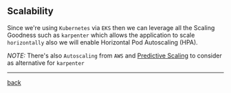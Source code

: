 ## Scalability

Since we're using `Kubernetes` via `EKS` then we can leverage all the Scaling Goodness such as `karpenter` which allows the application to scale `horizontally` also we will enable Horizontal Pod Autoscaling (HPA).

*NOTE:* There's also `Autoscaling` from `AWS` and [Predictive Scaling](https://docs.aws.amazon.com/autoscaling/ec2/userguide/ec2-auto-scaling-predictive-scaling.html) to consider as alternative for `karpenter`

<hr/>

[back](./README.md)
